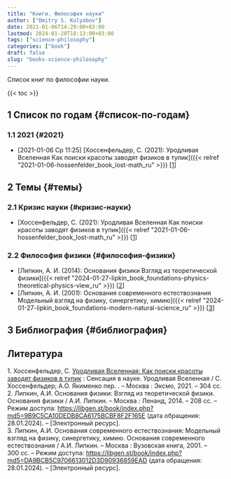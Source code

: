 ```yaml
---
title: "Книги. Философия науки"
author: ["Dmitry S. Kulyabov"]
date: 2021-01-06T14:29:00+03:00
lastmod: 2024-01-28T18:13:00+03:00
tags: ["science-philosophy"]
categories: ["book"]
draft: false
slug: "books-science-philosophy"
---
```


Список книг по философии науки.

<!--more-->

{{< toc >}}


## <span class="section-num">1</span> Список по годам {#список-по-годам}


### <span class="section-num">1.1</span> 2021 {#2021}

-   <span class="timestamp-wrapper"><span class="timestamp">[2021-01-06 Ср 11:25] </span></span> [Хоссенфельдер, С. (2021): Уродливая Вселенная Как поиски красоты заводят физиков в тупик]({{< relref "2021-01-06-hossenfelder_book_lost-math_ru" >}}) [<a href="#citeproc_bib_item_1">1</a>]


## <span class="section-num">2</span> Темы {#темы}


### <span class="section-num">2.1</span> Кризис науки {#кризис-науки}

-   [Хоссенфельдер, С. (2021): Уродливая Вселенная Как поиски красоты заводят физиков в тупик]({{< relref "2021-01-06-hossenfelder_book_lost-math_ru" >}}) [<a href="#citeproc_bib_item_1">1</a>]


### <span class="section-num">2.2</span> Философия физики {#философия-физики}

-   [Липкин, А. И. (2014): Основания физики Взгляд из теоретической физики]({{< relref "2024-01-27-lipkin_book_foundations-physics-theoretical-physics-view_ru" >}}) [<a href="#citeproc_bib_item_2">2</a>]
-   [Липкин, А. И. (2001): Основания современного естествознания Модельный взгляд на физику, синергетику, химию]({{< relref "2024-01-27-lipkin_book_foundations-modern-natural-science_ru" >}}) [<a href="#citeproc_bib_item_3">3</a>]


## <span class="section-num">3</span> Библиография {#библиография}

## Литература

<div class="csl-bib-body">
  <div class="csl-entry"><a id="citeproc_bib_item_1"></a>1.	Хоссенфельдер, С. <a href="http://libgen.li/ads.php?md5=dae26ba7013c44dcd7b5a2bf02e4e3d6">Уродливая Вселенная: Как поиски красоты заводят физиков в тупик</a> : Сенсация в науке. Уродливая Вселенная / С. Хоссенфельдер; А.О. Якименко пер. . – Москва : Эксмо, 2021. – 304 сс.</div>
  <div class="csl-entry"><a id="citeproc_bib_item_2"></a>2.	Липкин, А.И. Основания физики: Взгляд из теоретической физики. Основания физики / А.И. Липкин. – Москва : Ленанд, 2014. – 208 сс. – Режим доступа: <a href="https://libgen.st/book/index.php?md5=9B9C5CA10DEDB8CA6175BCBF8F2F165E">https://libgen.st/book/index.php?md5=9B9C5CA10DEDB8CA6175BCBF8F2F165E</a> (дата обращения: 28.01.2024). – [Электронный ресурс].</div>
  <div class="csl-entry"><a id="citeproc_bib_item_3"></a>3.	Липкин, А.И. Основания современного естествознания: Модельный взгляд на физику, синергетику, химию. Основания современного естествознания / А.И. Липкин. – Москва : Вузовская книга, 2001. – 300 сс. – Режим доступа: <a href="https://libgen.st/book/index.php?md5=DA9BCB5C9706613012D3D90936859EAD">https://libgen.st/book/index.php?md5=DA9BCB5C9706613012D3D90936859EAD</a> (дата обращения: 28.01.2024). – [Электронный ресурс].</div>
</div>
